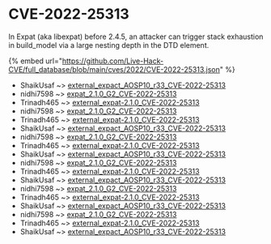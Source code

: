 # CVE-2022-25313

In Expat (aka libexpat) before 2.4.5, an attacker can trigger stack exhaustion in build_model via a large nesting depth in the DTD element.

{% embed url="https://github.com/Live-Hack-CVE/full_database/blob/main/cves/2022/CVE-2022-25313.json" %}


* ShaikUsaf ~> [external_expact_AOSP10_r33_CVE-2022-25313](https://www.alice-snow.ru/2022/database/cve-2022-25313/external_expact_aosp10_r33_cve-2022-25313-shaikusaf)
* nidhi7598 ~> [expat_2.1.0_G2_CVE-2022-25313](https://www.alice-snow.ru/2022/database/cve-2022-25313/expat_2.1.0_g2_cve-2022-25313-nidhi7598)
* Trinadh465 ~> [external_expat-2.1.0_CVE-2022-25313](https://www.alice-snow.ru/2022/database/cve-2022-25313/external_expat-2.1.0_cve-2022-25313-trinadh465)
* nidhi7598 ~> [expat_2.1.0_G2_CVE-2022-25313](https://www.alice-snow.ru/2022/database/cve-2022-25313/expat_2.1.0_g2_cve-2022-25313-nidhi7598)
* Trinadh465 ~> [external_expat-2.1.0_CVE-2022-25313](https://www.alice-snow.ru/2022/database/cve-2022-25313/external_expat-2.1.0_cve-2022-25313-trinadh465)
* ShaikUsaf ~> [external_expact_AOSP10_r33_CVE-2022-25313](https://www.alice-snow.ru/2022/database/cve-2022-25313/external_expact_aosp10_r33_cve-2022-25313-shaikusaf)
* nidhi7598 ~> [expat_2.1.0_G2_CVE-2022-25313](https://www.alice-snow.ru/2022/database/cve-2022-25313/expat_2.1.0_g2_cve-2022-25313-nidhi7598)
* Trinadh465 ~> [external_expat-2.1.0_CVE-2022-25313](https://www.alice-snow.ru/2022/database/cve-2022-25313/external_expat-2.1.0_cve-2022-25313-trinadh465)
* ShaikUsaf ~> [external_expact_AOSP10_r33_CVE-2022-25313](https://www.alice-snow.ru/2022/database/cve-2022-25313/external_expact_aosp10_r33_cve-2022-25313-shaikusaf)
* nidhi7598 ~> [expat_2.1.0_G2_CVE-2022-25313](https://www.alice-snow.ru/2022/database/cve-2022-25313/expat_2.1.0_g2_cve-2022-25313-nidhi7598)
* Trinadh465 ~> [external_expat-2.1.0_CVE-2022-25313](https://www.alice-snow.ru/2022/database/cve-2022-25313/external_expat-2.1.0_cve-2022-25313-trinadh465)
* ShaikUsaf ~> [external_expact_AOSP10_r33_CVE-2022-25313](https://www.alice-snow.ru/2022/database/cve-2022-25313/external_expact_aosp10_r33_cve-2022-25313-shaikusaf)
* nidhi7598 ~> [expat_2.1.0_G2_CVE-2022-25313](https://www.alice-snow.ru/2022/database/cve-2022-25313/expat_2.1.0_g2_cve-2022-25313-nidhi7598)
* Trinadh465 ~> [external_expat-2.1.0_CVE-2022-25313](https://www.alice-snow.ru/2022/database/cve-2022-25313/external_expat-2.1.0_cve-2022-25313-trinadh465)
* ShaikUsaf ~> [external_expact_AOSP10_r33_CVE-2022-25313](https://www.alice-snow.ru/2022/database/cve-2022-25313/external_expact_aosp10_r33_cve-2022-25313-shaikusaf)
* nidhi7598 ~> [expat_2.1.0_G2_CVE-2022-25313](https://www.alice-snow.ru/2022/database/cve-2022-25313/expat_2.1.0_g2_cve-2022-25313-nidhi7598)
* Trinadh465 ~> [external_expat-2.1.0_CVE-2022-25313](https://www.alice-snow.ru/2022/database/cve-2022-25313/external_expat-2.1.0_cve-2022-25313-trinadh465)
* ShaikUsaf ~> [external_expact_AOSP10_r33_CVE-2022-25313](https://www.alice-snow.ru/2022/database/cve-2022-25313/external_expact_aosp10_r33_cve-2022-25313-shaikusaf)